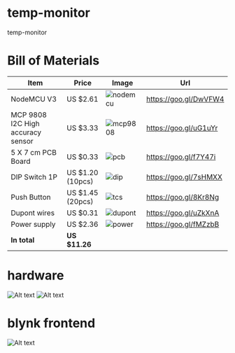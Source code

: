 # temp-monitor
temp-monitor

# Bill of Materials

Item | Price | Image | Url
-----|-------|-------------|----
NodeMCU V3| US $2.61 | ![nodemcu](https://img3.banggood.com/thumb/view/oaupload/banggood/images/6B/97/3cda1ef7-adef-92d8-f26b-9c047864b814.jpg)| https://goo.gl/DwVFW4
MCP 9808 I2C High accuracy sensor | US $3.33 | ![mcp9808](https://ae01.alicdn.com/kf/HTB1D1GeSFXXXXcQXFXXq6xXFXXXM/MCP9808-High-Accuracy-I2C-IIC-Temperature-Sensor-Breakout-Board.jpg_640x640.jpg) | https://goo.gl/uG1uYr
5 X 7 cm PCB Board | US $0.33 | ![pcb](https://ae01.alicdn.com/kf/HTB1g0JqRXXXXXaDaFXXq6xXFXXXK/Hot-1Pcs-5-7-PCB-5x7-PCB-5cm-7cm-DIY-Prototype-Paper-PCB-Universal-Board-yellow.jpg_640x640.jpg) | https://goo.gl/f7Y47i
DIP Switch 1P | US $1.20 (10pcs)| ![dip](https://ae01.alicdn.com/kf/HTB1qLLJHXXXXXb_aXXXq6xXFXXXd/201112132/HTB1qLLJHXXXXXb_aXXXq6xXFXXXd.jpg) |https://goo.gl/7sHMXX
Push Button | US $1.45 (20pcs)| ![tcs](https://ae01.alicdn.com/kf/HTB1j94iLXXXXXc7XVXXq6xXFXXXJ/20PCS-LOT-12x12x7-3-mm-Tactile-Switches-Yellow-Square-Push-Button-Tact-Switch-12-12-7.jpg_640x640.jpg) | https://goo.gl/8Kr8Ng
Dupont wires | US $0.31 | ![dupont](https://ae01.alicdn.com/kf/HTB1junGPXXXXXb1XpXXq6xXFXXXU/1lot-40pcs-10cm-2-54mm-1pin-1p-1p-female-to-female-jumper-wire-Dupont-cable-for.jpg_640x640.jpg) | https://goo.gl/uZkXnA 
Power supply | US $2.36 | ![power](https://ae01.alicdn.com/kf/HTB1eEJjIpXXXXcoXFXXq6xXFXXXL/Micro-USB-Travel-Home-Charger-Adapter-With-Cable-For-Phone-Samsung-HTC-Universal-EU-US-Plug.jpg) | https://goo.gl/fMZzbB
**In total** | **US $11.26** |

# hardware

![Alt text](site/IMG_20170501_121737_HDR.jpg?raw=true "Title")
![Alt text](site/IMG_20170502_081327_HDR.jpg?raw=true "Title")

# blynk frontend
![Alt text](site/Screenshot_2017-05-02-08-00-39-010_cc.blynk.png?raw=true "Title")
